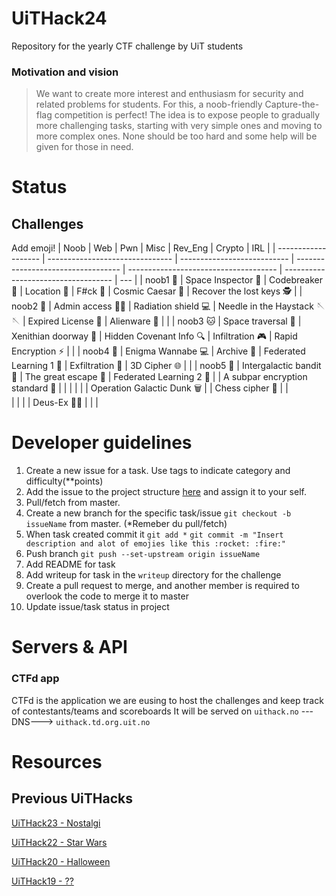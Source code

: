# UiTHack24

Repository for the yearly CTF challenge by UiT students

### Motivation and vision

> We want to create more interest and enthusiasm for security and related problems for students. For this, a noob-friendly Capture-the-flag competition is perfect! The idea is to expose people to gradually more challenging tasks, starting with very simple ones and moving to more complex ones. None should be too hard and some help will be given for those in need.

# Status

## Challenges

Add emoji!
| Noob                | Web                             | Pwn                         | Misc                               | Rev_Eng                               | Crypto                              | IRL |
| ------------------- | ------------------------------- | --------------------------- | ---------------------------------- | ------------------------------------- | ----------------------------------- | --- |
| noob1 :baby_bottle: | Space Inspector :eyes:          | Codebreaker :fax:           | Location :round_pushpin:           | F#ck :fu:                             | Cosmic Caesar :dizzy:               | Recover the lost keys :detective: |
| noob2 :baby:        | Admin access :guardsman:        | Radiation shield :computer: | Needle in the Haystack 🪡🪡        | Expired License :key:                 | Alienware :closed_lock_with_key:    |     |
| noob3 :cat:         | Space traversal :space_invader: | Xenithian doorway :door:    | Hidden Covenant Info :mag:         | Infiltration :video_game:             | Rapid Encryption :zap:              |     |
| noob4 :crocodile:   | Enigma Wannabe :computer:       | Archive :book:              | Federated Learning 1 :closed_book: | Exfiltration :gift:                   | 3D Cipher :globe_with_meridians:    |     |
| noob5 :dragon:      | Intergalactic bandit :underage: | The great escape :rocket:   | Federated Learning 2 :orange_book: |                                       | A subpar encryption standard :ship: |     |
|                     |                                 |                             | Operation Galactic Dunk :wastebasket: |                                    | Chess cipher :checkered_flag:       |      |      
| | | | Deus-Ex :technologist: | | | 

# Developer guidelines

1. Create a new issue for a task. Use tags to indicate category and difficulty(\*\*points)
2. Add the issue to the project structure [here](https://github.com/users/Loevland/projects/1) and assign it to your self.
3. Pull/fetch from master.
4. Create a new branch for the specific task/issue `git checkout -b issueName` from master. (\*Remeber du pull/fetch)
5. When task created commit it `git add *` `git commit -m "Insert description and alot of emojies like this :rocket: :fire:"`
6. Push branch `git push --set-upstream origin issueName`
7. Add README for task
8. Add writeup for task in the `writeup` directory for the challenge
9. Create a pull request to merge, and another member is required to overlook the code to merge it to master
10. Update issue/task status in project

# Servers & API

### CTFd app

CTFd is the application we are eusing to host the challenges and keep track of contestants/teams and scoreboards
It will be served on `uithack.no` ---DNS---> `uithack.td.org.uit.no`

# Resources

## Previous UiTHacks

[UiTHack23 - Nostalgi](https://github.com/td-org-uit-no/UiTHack23)

[UiTHack22 - Star Wars](https://github.com/td-org-uit-no/UiTHack22)

[UiTHack20 - Halloween](https://github.com/td-org-uit-no/UiTHack20)

[UiTHack19 - ??](https://github.com/td-org-uit-no/UiTHack19)
